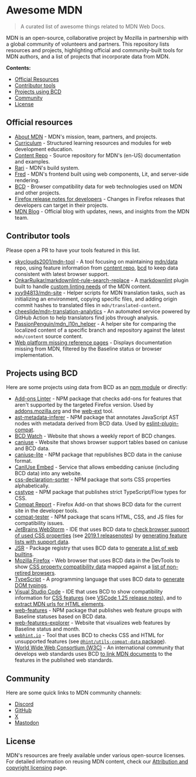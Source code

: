 # Awesome MDN

> A curated list of awesome things related to MDN Web Docs.

MDN is an open-source, collaborative project by Mozilla in partnership with a global community of volunteers and partners.
This repository lists resources and projects, highlighting official and community-built tools for MDN authors, and a list of projects that incorporate data from MDN.

**Contents:**

- [Official Resources](#official-resources)
- [Contributor tools](#contributor-tools)
- [Projects using BCD](#projects-using-bcd)
- [Community](#community)
- [License](#license)

## Official resources

- [About MDN](https://developer.mozilla.org/en-US/about) - MDN's mission, team, partners, and projects.
- [Curriculum](https://mdn.dev/curriculum) - Structured learning resources and modules for web development education.
- [Content Repo](https://github.com/mdn/content) - Source repository for MDN's (en-US) documentation and examples.
- [Rari](https://github.com/mdn/rari) - MDN's build system.
- [Fred](https://github.com/mdn/fred/) - MDN's frontend built using web components, Lit, and server-side rendering.
- [BCD](https://github.com/mdn/browser-compat-data) - Browser compatibility data for web technologies used on MDN and other projects.
- [Firefox release notes for developers](https://developer.mozilla.org/en-US/docs/Mozilla/Firefox/Releases) - Changes in Firefox releases that developers can target in their projects.
- [MDN Blog](https://developer.mozilla.org/en-US/blog) - Official blog with updates, news, and insights from the MDN team.

## Contributor tools

Please open a PR to have your tools featured in this list.

- [skyclouds2001/mdn-tool](https://github.com/skyclouds2001/mdn-tools) - A tool focusing on maintaining [mdn/data](https://github.com/mdn/data) repo, using feature information from [content repo](https://github.com/mdn/content), [bcd](https://github.com/mdn/browser-compat-data) to keep data consistent with latest browser support.
- [OnkarRuikar/markdownlint-rule-search-replace](https://github.com/OnkarRuikar/markdownlint-rule-search-replace) - A [markdownlint](https://github.com/DavidAnson/markdownlint) plugin built to handle [custom linting needs](https://github.com/mdn/content/blob/cebc05cfe508d5cd8c6a98359a3913cf19a707d3/.markdownlint.jsonc#L122-L235) of the MDN content.
- [xyy94813/mdn-site](https://github.com/xyy94813/mdn-site) - Helper scripts for MDN translation tasks, such as initializing an environment, copying specific files, and adding origin commit hashes to translated files in `mdn/translated-content`.
- [cheeslide/mdn-translation-analytics](https://github.com/cheeslide/mdn-translation-analytics) - An automated service powered by GitHub Action to help translators find jobs through analysis.
- [PassionPenguin/mdn_l10n_helper](https://github.com/PassionPenguin/mdn_l10n_helper) - A helper site for comparing the localized content of a specific branch and repository against the latest `mdn/content` source content.
- [Web platform missing reference pages](https://openwebdocs.github.io/web-docs-backlog/) - Displays documentation missing from MDN, filtered by the Baseline status or browser implementation.

## Projects using BCD

Here are some projects using data from BCD as an [npm module](https://www.npmjs.com/browse/depended/@mdn/browser-compat-data) or directly:

- [Add-ons Linter](https://github.com/mozilla/addons-linter) - NPM package that checks add-ons for features that aren't supported by the targeted Firefox version. Used by [addons.mozilla.org](https://addons.mozilla.org/) and the [web-ext](https://github.com/mozilla/web-ext/) tool.
- [ast-metadata-inferer](https://www.npmjs.com/package/ast-metadata-inferer) - NPM package that annotates JavaScript AST nodes with metadata derived from BCD data. Used by [eslint-plugin-compat](https://www.npmjs.com/package/eslint-plugin-compat).
- [BCD Watch](https://bcd-watch.igalia.com/) - Website that shows a weekly report of BCD changes.
- [caniuse](https://caniuse.com/) - Website that shows browser support tables based on caniuse and BCD data.
- [caniuse-lite](https://github.com/browserslist/caniuse-lite) - NPM package that republishes BCD data in the caniuse format.
- [CanIUse Embed](https://caniuse.bitsofco.de/) - Service that allows embedding caniuse (including BCD data) into any website.
- [css-declaration-sorter](https://www.npmjs.com/package/css-declaration-sorter) - NPM package that sorts CSS properties alphabetically.
- [csstype](https://www.npmjs.com/package/csstype) - NPM package that publishes strict TypeScript/Flow types for CSS.
- [Compat Report](https://addons.mozilla.org/en-US/firefox/addon/compat-report/) - Firefox Add-on that shows BCD data for the current site in the developer tools.
- [compat-tester](https://github.com/SphinxKnight/compat-tester) - NPM package that scans HTML, CSS, and JS files for compatibility issues.
- [JetBrains WebStorm](https://www.jetbrains.com/webstorm/) - IDE that uses BCD data to [check browser support of used CSS properties](https://www.jetbrains.com/guide/javascript/tips/browser-compatibility-css/) (see [2019.1 releasenotes](https://web.archive.org/web/20190524063428/http://www.jetbrains.com/webstorm/whatsnew/#:~:text=Browser%20compatibility%20check%20for%20CSS)) by [generating feature lists with support data](https://github.com/JetBrains/intellij-community/blob/master/xml/xml-psi-impl/mdn-doc-gen/src/GenerateMdnDocumentation.kt).
- [JSR](https://jsr.io/) - Package registry that uses BCD data to [generate a list of web builtins](https://github.com/jsr-io/jsr/blob/main/tools/generate_web_symbols.ts).
- [Mozilla Firefox](https://www.mozilla.org/firefox/) - Web browser that uses BCD data in the DevTools to show [CSS property compatibility data](https://searchfox.org/mozilla-central/source/devtools/shared/compatibility/README.md) mapped against a [list of non-retired browsers](https://github.com/firefox-devtools/remote-settings-mdn-browser-compat-data/).
- [TypeScript](https://www.typescriptlang.org/) - A programming language that uses BCD data to [generate DOM typings](https://github.com/microsoft/TypeScript-DOM-lib-generator).
- [Visual Studio Code](https://code.visualstudio.com) - IDE that uses BCD to show compatibility information for [CSS features](https://github.com/microsoft/vscode-custom-data/blob/c008a80baa3c6ea9d6757d2640eaab215b28f9a6/web-data/css/generateData.js#L349) (see [VSCode 1.25 release notes](https://code.visualstudio.com/updates/v1_25#_improved-accuracy-of-browser-compatibility-data)), and to [extract MDN urls for HTML elements](https://github.com/microsoft/vscode-custom-data/blob/c008a80baa3c6ea9d6757d2640eaab215b28f9a6/web-data/html/generateData.js#L53-L67).
- [web-features](https://www.npmjs.com/package/web-features) - NPM package that publishes web feature groups with Baseline statuses based on BCD data.
- [web-features-explorer](https://web-platform-dx.github.io/web-features-explorer/) - Website that visualizes web features by Baseline status and month.
- [`webhint.io`](https://webhint.io/docs/user-guide/hints/hint-compat-api/) - Tool that uses BCD to checks CSS and HTML for unsupported features (see [`@hint/utils-compat-data` package](https://github.com/webhintio/hint/tree/main/packages/utils-compat-data)).
- [World Wide Web Consortium (W3C)](https://github.com/w3c) - An international community that develops web standards uses BCD [to link MDN documents](https://github.com/w3c/mdn-spec-links#mdn-spec-links) to the features in the published web standards.

## Community

Here are some quick links to MDN community channels:

- [Discord](https://mdn.dev/discord)
- [GitHub](https://github.com/mdn)
- [X](https://x.com/MozDevNet)
- [Mastodon](https://mastodon.com/@MDN)

## License

MDN's resources are freely available under various open-source licenses.
For detailed information on reusing MDN content, check our [Attribution and copyright licensing](https://developer.mozilla.org/en-US/docs/MDN/Writing_guidelines/Attrib_copyright_license) page.
